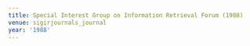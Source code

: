 ```yaml
---
title: Special Interest Group on Information Retrieval Forum (1988)
venue: sigirjournals_journal
year: '1988'
---
```

